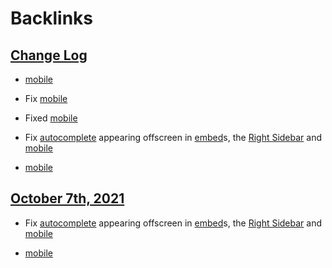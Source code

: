 
# Backlinks
## [Change Log](<Change Log.md>)
- [mobile](<mobile.md>)

- Fix [mobile](<mobile.md>)

- Fixed [mobile](<mobile.md>)

- Fix [autocomplete](<autocomplete.md>) appearing offscreen in [embed](<embed.md>)s, the [Right Sidebar](<Right Sidebar.md>) and [mobile](<mobile.md>)

- [mobile](<mobile.md>)

## [October 7th, 2021](<October 7th, 2021.md>)
- Fix [autocomplete](<autocomplete.md>) appearing offscreen in [embed](<embed.md>)s, the [Right Sidebar](<Right Sidebar.md>) and [mobile](<mobile.md>)

- [mobile](<mobile.md>)

